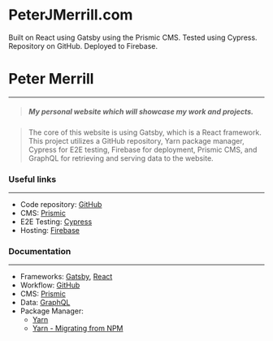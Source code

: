 # PeterJMerrill.com
Built on React using Gatsby using the Prismic CMS. Tested using Cypress. Repository on GitHub. Deployed to Firebase.


# Peter Merrill
---
> <h5>My personal website which will showcase my work and projects.</h5>

> The core of this website is using Gatsby, which is a React framework. This project utilizes a GitHub repository, Yarn package manager, Cypress for E2E testing, Firebase for deployment, Prismic CMS, and GraphQL for retrieving and serving data to the website.

### Useful links
---
* Code repository: [GitHub](https://github.com/pmerrill/peterjmerrill)
* CMS: [Prismic](https://peterjmerrill.prismic.io/documents/)
* E2E Testing: [Cypress](https://dashboard.cypress.io/organizations/3eed606e-65e4-444b-a5ec-ff8e67d266fc/projects)
* Hosting: [Firebase](https://console.firebase.google.com/u/0/project/peterjmerrill/overview)

### Documentation
---
* Frameworks: [Gatsby](https://www.gatsbyjs.org/docs/), [React](https://reactjs.org/docs/getting-started.html)
* Workflow: [GitHub](https://guides.github.com/)
* CMS: [Prismic](https://prismic.io/docs)
* Data: [GraphQL](https://graphql.org/learn/)
* Package Manager:
  * [Yarn](https://yarnpkg.com/en/docs)
  * [Yarn - Migrating from NPM](https://yarnpkg.com/lang/en/docs/migrating-from-npm/)
